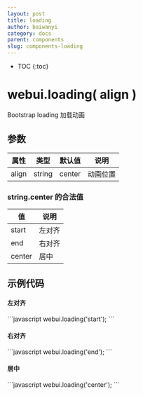 ```yaml
---
layout: post
title: loading
author: baiwanyi
category: docs
parent: components
slug: components-loading
---
```

* TOC
{:toc}

# webui.loading( align )
Bootstrap loading 加载动画

## 参数

| 属性  | 类型   | 默认值 | 说明     |
| ----- | ------ | ------ | -------- |
| align | string | center | 动画位置 |

### string.center 的合法值

| 值     | 说明   |
| ------ | ------ |
| start  | 左对齐 |
| end    | 右对齐 |
| center | 居中   |

## 示例代码

#### 左对齐
<div class="border px-3">
    <div role="loading" data-align="start"></div>
</div>
```javascript
webui.loading('start');
```

#### 右对齐
<div class="border px-3">
    <div role="loading" data-align="end"></div>
</div>
```javascript
webui.loading('end');
```

#### 居中
<div class="border px-3">
    <div role="loading" data-align="center"></div>
</div>
```javascript
webui.loading('center');
```
